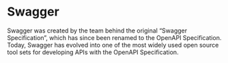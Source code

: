 # Swagger

Swagger was created by the team behind the original “Swagger Specification”,
which has since been renamed to the OpenAPI Specification. Today, Swagger has
evolved into one of the most widely used open source tool sets for developing
APIs with the OpenAPI Specification.
